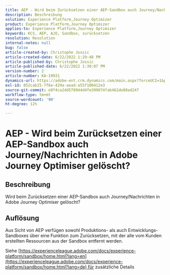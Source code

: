 ```yaml
---
title: AEP - Wird beim Zurücksetzen einer AEP-Sandbox auch Journey/Nachrichten in Adobe Journey Optimiser gelöscht?
description: Beschreibung
solution: Experience Platform,Journey Optimizer
product: Experience Platform,Journey Optimizer
applies-to: Experience Platform,Journey Optimizer
keywords: KCS, AEP, AJO, Sandbox, zurücksetzen
resolution: Resolution
internal-notes: null
bug: false
article-created-by: Christophe Jossic
article-created-date: 6/22/2022 1:29:48 PM
article-published-by: Christophe Jossic
article-published-date: 6/22/2022 1:30:07 PM
version-number: 2
article-number: KA-19931
dynamics-url: https://adobe-ent.crm.dynamics.com/main.aspx?forceUCI=1&pagetype=entityrecord&etn=knowledgearticle&id=8cc5b95d-2ff2-ec11-bb3d-6045bd0158c7
exl-id: 052cab25-7f6e-429a-aead-a55f100412e3
source-git-commit: e8f4ca2dd578944d4fe399074fab461de88ad247
workflow-type: tm+mt
source-wordcount: '90'
ht-degree: 12%

---
```


# AEP - Wird beim Zurücksetzen einer AEP-Sandbox auch Journey/Nachrichten in Adobe Journey Optimiser gelöscht?

## Beschreibung

Wird beim Zurücksetzen einer AEP-Sandbox auch Journey/Nachrichten in Adobe Journey Optimiser gelöscht?

## Auflösung


Aus Sicht von AEP verfügen sowohl Produktions- als auch Entwicklungs-Sandboxes über eine Funktion zum Zurücksetzen, mit der alle vom Kunden erstellten Ressourcen aus der Sandbox entfernt werden.

Siehe [https://experienceleague.adobe.com/docs/experience-platform/sandbox/home.html?lang=en](https://experienceleague.adobe.com/docs/experience-platform/sandbox/home.html?lang=de) für zusätzliche Details
